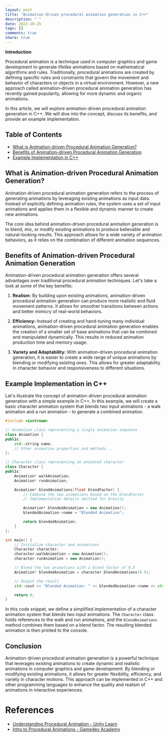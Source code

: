 ```yaml
---
layout: post
title: "Animation-driven procedural animation generation in C++"
description: " "
date: 2023-10-25
tags: []
comments: true
share: true
---
```


**Introduction**

Procedural animation is a technique used in computer graphics and game development to generate lifelike animations based on mathematical algorithms and rules. Traditionally, procedural animations are created by defining specific rules and constraints that govern the movement and behavior of characters or objects in a virtual environment. However, a new approach called animation-driven procedural animation generation has recently gained popularity, allowing for more dynamic and organic animations.

In this article, we will explore animation-driven procedural animation generation in C++. We will dive into the concept, discuss its benefits, and provide an example implementation.

## Table of Contents
- [What is Animation-driven Procedural Animation Generation?](#what-is-animation-driven-procedural-animation-generation)
- [Benefits of Animation-driven Procedural Animation Generation](#benefits-of-animation-driven-procedural-animation-generation)
- [Example Implementation in C++](#example-implementation-in-c)

## What is Animation-driven Procedural Animation Generation?

Animation-driven procedural animation generation refers to the process of generating animations by leveraging existing animations as input data. Instead of explicitly defining animation rules, the system uses a set of input animations and applies them in a flexible and dynamic manner to create new animations.

The core idea behind animation-driven procedural animation generation is to blend, mix, or modify existing animations to produce believable and natural-looking results. This approach allows for a wide variety of animation behaviors, as it relies on the combination of different animation sequences.

## Benefits of Animation-driven Procedural Animation Generation

Animation-driven procedural animation generation offers several advantages over traditional procedural animation techniques. Let's take a look at some of the key benefits:

1. **Realism:** By building upon existing animations, animation-driven procedural animation generation can produce more realistic and fluid movement patterns. It allows for smoother transitions between actions and better mimicry of real-world behaviors.

2. **Efficiency:** Instead of creating and hand-tuning many individual animations, animation-driven procedural animation generation enables the creation of a smaller set of base animations that can be combined and manipulated dynamically. This results in reduced animation production time and memory usage.

3. **Variety and Adaptability:** With animation-driven procedural animation generation, it is easier to create a wide range of unique animations by blending or modifying existing ones. This allows for greater adaptability in character behavior and responsiveness to different situations.

## Example Implementation in C++

Let's illustrate the concept of animation-driven procedural animation generation with a simple example in C++. In this example, we will create a basic character animation system that blends two input animations - a walk animation and a run animation - to generate a combined animation.

```cpp
#include <iostream>

// Animation class representing a single animation sequence
class Animation {
public:
    std::string name;
    // Other animation properties and methods...
};

// Character class representing an animated character
class Character {
public:
    Animation* walkAnimation;
    Animation* runAnimation;

    Animation* blendAnimations(float blendFactor) {
        // Combine the two animations based on the blendFactor
        // Implementation details omitted for brevity

        Animation* blendedAnimation = new Animation();
        blendedAnimation->name = "Blended Animation";

        return blendedAnimation;
    }
};

int main() {
    // Initialize character and animations
    Character character;
    character.walkAnimation = new Animation();
    character.runAnimation = new Animation();

    // Blend the two animations with a blend factor of 0.5
    Animation* blendedAnimation = character.blendAnimations(0.5);

    // Output the result
    std::cout << "Blended Animation: " << blendedAnimation->name << std::endl;

    return 0;
}
```

In this code snippet, we define a simplified implementation of a character animation system that blends two input animations. The `Character` class holds references to the walk and run animations, and the `blendAnimations` method combines them based on a blend factor. The resulting blended animation is then printed to the console.

## Conclusion

Animation-driven procedural animation generation is a powerful technique that leverages existing animations to create dynamic and realistic animations in computer graphics and game development. By blending or modifying existing animations, it allows for greater flexibility, efficiency, and variety in character motions. This approach can be implemented in C++ and other programming languages to enhance the quality and realism of animations in interactive experiences.

# References
- [Understanding Procedural Animation - Unity Learn](https://learn.unity.com/tutorial/procedural-animation)
- [Intro to Procedural Animations - Gamedev Academy](https://gamedevacademy.org/introduction-to-procedural-animation/)